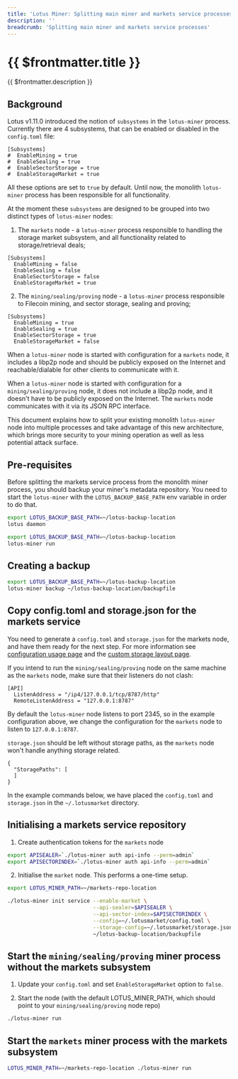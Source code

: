 ```yaml
---
title: 'Lotus Miner: Splitting main miner and markets service processes'
description: ''
breadcrumb: 'Splitting main miner and markets service processes'
---
```


# {{ $frontmatter.title }}

{{ $frontmatter.description }}

## Background

Lotus v1.11.0 introduced the notion of `subsystems` in the `lotus-miner` process. Currently there are 4 subsystems, that can be enabled or disabled in the `config.toml` file:

```
[Subsystems]
#  EnableMining = true
#  EnableSealing = true
#  EnableSectorStorage = true
#  EnableStorageMarket = true
```

All these options are set to `true` by default. Until now, the monolith `lotus-miner` process has been responsible for all functionality.

At the moment these `subsystems` are designed to be grouped into two distinct types of `lotus-miner` nodes:

1. The `markets` node - a `lotus-miner` process responsible to handling the storage market subsystem, and all functionality related to storage/retrieval deals;

```
[Subsystems]
  EnableMining = false
  EnableSealing = false
  EnableSectorStorage = false
  EnableStorageMarket = true
```

2. The `mining/sealing/proving` node - a `lotus-miner` process responsible to Filecoin mining, and sector storage, sealing and proving;

```
[Subsystems]
  EnableMining = true
  EnableSealing = true
  EnableSectorStorage = true
  EnableStorageMarket = false
```

When a `lotus-miner` node is started with configuration for a `markets` node, it includes a libp2p node and should be publicly exposed on the Internet and reachable/dialable for other clients to communicate with it.

When a `lotus-miner` node is started with configuration for a `mining/sealing/proving` node, it does not include a libp2p node, and it doesn't have to be publicly exposed on the Internet. The `markets` node communicates with it via its JSON RPC interface.

This document explains how to split your existing monolith `lotus-miner` node into multiple processes and take advantage of this new architecture, which brings more security to your mining operation as well as less potential attack surface.

## Pre-requisites

Before splitting the markets service process from the monolith miner process, you should backup your miner's metadata repository. You need to start the `lotus-miner` with the `LOTUS_BACKUP_BASE_PATH` env variable in order to do that.

```sh
export LOTUS_BACKUP_BASE_PATH=~/lotus-backup-location
lotus daemon
```

```sh
export LOTUS_BACKUP_BASE_PATH=~/lotus-backup-location
lotus-miner run
```

## Creating a backup

```sh
export LOTUS_BACKUP_BASE_PATH=~/lotus-backup-location
lotus-miner backup ~/lotus-backup-location/backupfile
```

## Copy config.toml and storage.json for the markets service

You need to generate a `config.toml` and `storage.json` for the markets node, and have them ready for the next step. For more information see [configuration usage page](https://docs.filecoin.io/get-started/lotus/configuration-and-advanced-usage/) and the [custom storage layout page](https://docs.filecoin.io/mine/lotus/custom-storage-layout/).

If you intend to run the `mining/sealing/proving` node on the same machine as the `markets` node, make sure that their listeners do not clash:
```
[API]
  ListenAddress = "/ip4/127.0.0.1/tcp/8787/http"
  RemoteListenAddress = "127.0.0.1:8787"
```

By default the `lotus-miner` node listens to port 2345, so in the example configuration above, we change the configuration for the `markets` node to listen to `127.0.0.1:8787`.

`storage.json` should be left without storage paths, as the `markets` node won't handle anything storage related.

```
{
  "StoragePaths": [
  ]
}
```

In the example commands below, we have placed the `config.toml` and `storage.json` in the `~/.lotusmarket` directory.

## Initialising a markets service repository

1. Create authentication tokens for the `markets` node

```sh
export APISEALER=`./lotus-miner auth api-info --perm=admin`
export APISECTORINDEX=`./lotus-miner auth api-info --perm=admin`
```

2. Initialise the `market` node. This performs a one-time setup.

```sh
export LOTUS_MINER_PATH=~/markets-repo-location

./lotus-miner init service --enable-market \
                           --api-sealer=$APISEALER \
                           --api-sector-index=$APISECTORINDEX \
                           --config=~/.lotusmarket/config.toml \
                           --storage-config=~/.lotusmarket/storage.json \
                           ~/lotus-backup-location/backupfile
```

## Start the `mining/sealing/proving` miner process without the markets subsystem

1. Update your `config.toml` and set `EnableStorageMarket` option to `false`.

2. Start the node (with the default LOTUS_MINER_PATH, which should point to your `mining/sealing/proving` node repo)

```sh
./lotus-miner run
```

## Start the `markets` miner process with the markets subsystem

```sh
LOTUS_MINER_PATH=~/markets-repo-location ./lotus-miner run
```
